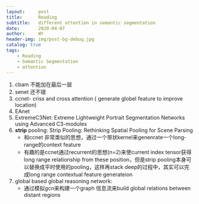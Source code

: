 ```yaml
---
layout:     post
title:      Reading
subtitle:   different attention in semantic segmentation
date:       2020-04-07
author:     WY
header-img: img/post-bg-debug.jpg
catalog: true
tags:
    - Reading
    - Semantic Segmentation
    - attention
---
```


1. cbam 不能加在最后一层
2. senet 还不错
3. ccnet- criss and cross attention ( generate globel feature to improve location)
4. EAnet
5. ExtremeC3Net: Extreme Lightweight Portrait Segmentation Networks using Advanced C3-modules
6. **strip** pooling: Strip Pooling: Rethinking Spatial Pooling for Scene Parsing
    - 和ccnet 非常类似的思想，通过一个带状kernel来genenrate一个long-range的context feature
    - 有趣的是ccnet通过recurrent的思想(n=2)来使current index tensor获得long range relationship from these position，但是strip pooling本身可以替换成平时使用的pooling，这样再stack deep的过程中，其实可以完成long range contextual feature generateion 
7. global based global reasoning network:
    - 通过模拟gcn来构建一个graph 信息流来build global relations between distant regions



